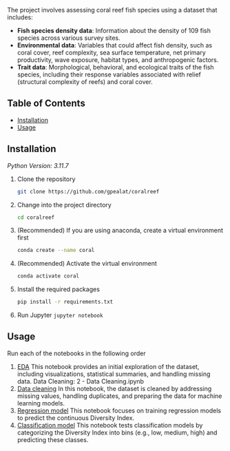 The project involves assessing coral reef fish species using a dataset that includes:

- **Fish species density data**: Information about the density of 109 fish species across various survey sites.
- **Environmental data**: Variables that could affect fish density, such as coral cover, reef complexity, sea surface temperature, net primary productivity, wave exposure, habitat types, and anthropogenic factors.
- **Trait data**: Morphological, behavioral, and ecological traits of the fish species, including their response variables associated with relief (structural complexity of reefs) and coral cover.

## Table of Contents

- [Installation](#installation)
- [Usage](#usage)

## Installation
*Python Version: 3.11.7*
1. Clone the repository
    ```sh
    git clone https://github.com/gpealat/coralreef
    ```
2. Change into the project directory
    ```sh
    cd coralreef
    ```
3. (Recommended) If you are using anaconda, create a virtual environment first
    ```sh
    conda create --name coral
    ```
4. (Recommended) Activate the virtual environment
      ```sh
      conda activate coral
      ```
5. Install the required packages
    ```sh
    pip install -r requirements.txt
    ```
6. Run Jupyter
   ```jupyter notebook```

## Usage

Run each of the notebooks in the following order

1. [EDA](https://github.com/gpealat/coralreef/blob/main/Notebooks/1%20-%20EDA.ipynb)
    This notebook provides an initial exploration of the dataset, including visualizations, statistical summaries, and handling missing data.
    Data Cleaning: 2 - Data Cleaning.ipynb
2. [Data cleaning](https://github.com/gpealat/coralreef/blob/main/Notebooks/2%20-%20Data%20cleaning.ipynb)
    In this notebook, the dataset is cleaned by addressing missing values, handling duplicates, and preparing the data for machine learning models.
3. [Regression model](https://github.com/gpealat/coralreef/blob/main/Notebooks/3%20-%20Regression%20model.ipynb)
    This notebook focuses on training regression models to predict the continuous Diversity Index.
4. [Classification model](https:///)
    This notebook tests classification models by categorizing the Diversity Index into bins (e.g., low, medium, high) and predicting these classes.
